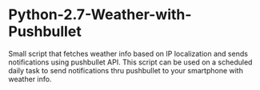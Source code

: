# Python-2.7-Weather-with-Pushbullet
Small script that fetches weather info based on IP localization and sends notifications using pushbullet API.
This script can be used on a scheduled daily task to send notifications thru pushbullet to your smartphone with weather info.

